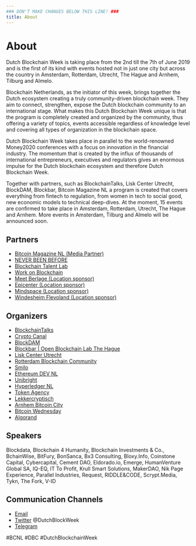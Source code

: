 ```yaml
---
### DON'T MAKE CHANGES BELOW THIS LINE! ###
title: About
---
```


# About

Dutch Blockchain Week is taking place from the 2nd till the 7th of June 2019 and is the first of its kind with events hosted not in just one city but across the country in Amsterdam, Rotterdam, Utrecht, The Hague and Arnhem, Tilburg and Almelo. 

Blockchain Netherlands, as the initiator of this week, brings together the Dutch ecosystem creating a truly community-driven blockchain week. They aim to connect, strengthen, expose the Dutch blockchain community to an international stage. What makes this Dutch Blockchain Week unique is that the program is completely created and organized by the community, thus offering a variety of topics, events accessible regardless of knowledge level and covering all types of organization in the blockchain space. 

Dutch Blockchain Week takes place in parallel to the world-renowned Money2020 conferences with a focus on innovation in the financial industry. The momentum that is created by the influx of thousands of international entrepreneurs, executives and regulators gives an enormous impulse for the Dutch blockchain ecosystem and therefore Dutch Blockchain Week.

Together with partners, such as BlockchainTalks, Lisk Center Utrecht, BlockDAM, Blockbar, Bitcoin Magazine NL a program is created that covers everything from fintech to regulation, from women in tech to social good, new economic models to technical deep-dives. At the moment, 15 events are confirmed to take place in Amsterdam, Rotterdam, Utrecht, The Hague and Arnhem. More events in Amsterdam, Tilburg and Almelo will be announced soon.

## Partners
- [Bitcoin Magazine NL (Media Partner)](https://bitcoinmagazine.nl/)
- [NEVER BEEN BEFORE](https://www.neverbeenbefore.com/)
- [Blockchain Talent Lab](http://www.blockchaintalentlab.com/)
- [Work on Blockchain](https://workonblockchain.com/)
- [Meet Berlage (Location sponsor)](https://meetberlage.com/)
- [Epicenter (Location sponsor)](https://epicenteramsterdam.com)
- [Mindspace (Location sponsor)](https://www.mindspace.me/amsterdam/)
- [Windesheim Flevoland (Location sponsor)](https://www.windesheimflevoland.nl/) 

## Organizers
- [BlockchainTalks](https://blockchaintalks.io/)
- [Crypto Canal](https://cryptocanal.org/)
- [BlockDAM](https://www.meetup.com/Permissionless-Society/)
- [Blockbar | Open Blockchain Lab The Hague](https://www.blockbar.nl/)
- [Lisk Center Utrecht](https://www.liskcenter.io/)
- [Rotterdam Blockchain Community](https://rotterdamblockchain.com/)
- [Smilo](https://smilo.io/)
- [Ethereum DEV NL](http://www.ethereum.nl/)
- [Unibright](https://unibright.io/)
- [Hyperledger NL](https://www.meetup.com/Hyperledger-Netherlands/)
- [Token Agency](https://token.agency)
- [Lekkercryptisch](https://lekkercryptisch.nl/)
- [Arnhem Bitcoin City](https://www.arnhembitcoinstad.nl/)
- [Bitcoin Wednesday](https://www.bitcoinwednesday.com/)
- [Algorand](https://www.algorand.com/)

## Speakers

Blockdata, Blockchain 4 Humanity, Blockchain Investments & Co., BchainWise, BitFury, BonSanca, Bx3 Consulting, Bloxy.Info, Coinstone Capital, Cybercapital, Cement DAO, Eldorado.io, Emerge, HumanVenture Global SA, IQ-EQ, IT To Profit, Krull Smart Solutions, MakerDAO, Nik Page Experience, Parallel Industries, Request, RIDDLE&CODE, Scrypt.Media, Tykn, The Fork, V-ID

## Communication Channels

- [Email](mailto:mail@dutchblockchainweek.com)
- [Twitter](https://twitter.com/DutchBlockWeek) @DutchBlockWeek
- [Telegram](https://t.me/Dutchblockchainweek)

#BCNL #DBC #DutchBlockchainWeek

<!-- ### DON'T MAKE CHANGES BELOW THIS LINE! ### -->
